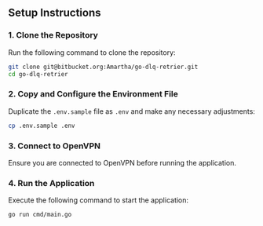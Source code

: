 ## Setup Instructions

### 1. Clone the Repository
Run the following command to clone the repository:
```bash
git clone git@bitbucket.org:Amartha/go-dlq-retrier.git
cd go-dlq-retrier
```

### 2. Copy and Configure the Environment File
Duplicate the `.env.sample` file as `.env` and make any necessary adjustments:
```bash
cp .env.sample .env
```

### 3. Connect to OpenVPN
Ensure you are connected to OpenVPN before running the application.

### 4. Run the Application
Execute the following command to start the application:
```bash
go run cmd/main.go
